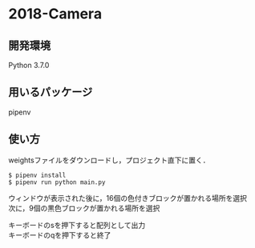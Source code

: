 # 2018-Camera
## 開発環境
Python 3.7.0  
## 用いるパッケージ
pipenv

## 使い方
weightsファイルをダウンロードし，プロジェクト直下に置く．

```$ pipenv install```  
```$ pipenv run python main.py```

ウィンドウが表示された後に，16個の色付きブロックが置かれる場所を選択  
次に，9個の黒色ブロックが置かれる場所を選択  

キーボードのsを押下すると配列として出力  
キーボードのqを押下すると終了
